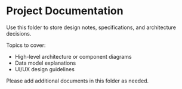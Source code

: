 # Project Documentation

Use this folder to store design notes, specifications, and architecture decisions.

Topics to cover:
- High-level architecture or component diagrams
- Data model explanations
- UI/UX design guidelines

Please add additional documents in this folder as needed.
